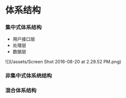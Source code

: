 #                   体系结构

### 集中式体系结构

* 用户接口层
* 处理层
* 数据层

![](/assets/Screen Shot 2016-08-20 at 2.29.52 PM.png)
### 非集中式体系统结构

### 混合体系结构

